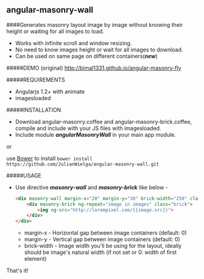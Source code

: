 angular-masonry-wall
-------------------
####Generates masonry layout image by image without knowing their height or waiting for all images to load.

+ Works with infinite scroll and window resizing.
+ No need to know images height or wait for all images to download.
+ Can be used on same page on different containers(***new***)

#####DEMO (original)
http://bimal1331.github.io/angular-masonry-fly

#####REQUIREMENTS
+ Angularjs 1.2+ with animate
+ imagesloaded

#####INSTALLATION
+ Download angular-masonry.coffee and angular-masonry-brick.coffee, compile and include with your JS files with imagesloaded.
+ Include module ***angularMasonryWall*** in your main app module.

or

use [Bower](http://bower.io/) to install `bower install https://github.com/JulianWielga/angular-masonry-wall.git`

#####USAGE

+ Use directive ***masonry-wall*** and ***masonry-brick*** like below -

	```html
	<div masonry-wall margin-x="20" margin-y="30" brick-width="250" class="wall">
		<div masonry-brick ng-repeat="image in images" class="brick">
			<img ng-src="http://lorempixel.com/{{image.src}}">
		</div>
	</div>
	```
	+ margin-x - Horizontal gap between image containers (default: 0)
	+ margin-y - Vertical gap between image containers (default: 0)
	+ brick-width - Image width you'll be using for the layout, ideally should be image's natural width (if not set or 0: width of first element)

That's it!
